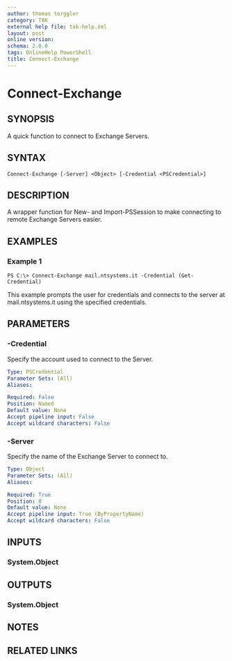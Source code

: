 ```yaml
---
author: thomas torggler
category: TAK
external help file: tak-help.xml
layout: post
online version: 
schema: 2.0.0
tags: OnlineHelp PowerShell
title: Connect-Exchange
---
```


# Connect-Exchange

## SYNOPSIS
A quick function to connect to Exchange Servers. 

## SYNTAX

```
Connect-Exchange [-Server] <Object> [-Credential <PSCredential>]
```

## DESCRIPTION
A wrapper function for New- and Import-PSSession to make connecting to remote Exchange Servers easier.

## EXAMPLES

### Example 1
```
PS C:\> Connect-Exchange mail.ntsystems.it -Credential (Get-Credential)
```

This example prompts the user for credentials and connects to the server at mail.ntsystems.it using the specified credentials.

## PARAMETERS

### -Credential
Specify the account used to connect to the Server.

```yaml
Type: PSCredential
Parameter Sets: (All)
Aliases: 

Required: False
Position: Named
Default value: None
Accept pipeline input: False
Accept wildcard characters: False
```

### -Server
Specify the name of the Exchange Server to connect to.

```yaml
Type: Object
Parameter Sets: (All)
Aliases: 

Required: True
Position: 0
Default value: None
Accept pipeline input: True (ByPropertyName)
Accept wildcard characters: False
```

## INPUTS

### System.Object


## OUTPUTS

### System.Object

## NOTES

## RELATED LINKS

